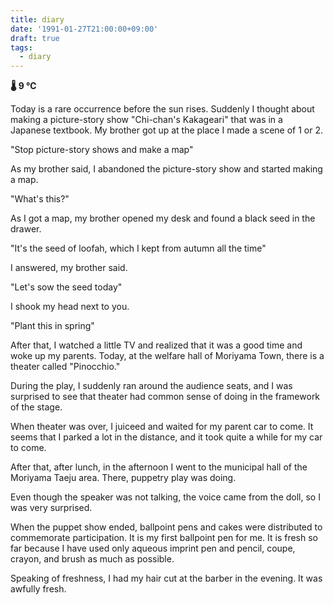 ```yaml
---
title: diary
date: '1991-01-27T21:00:00+09:00'
draft: true
tags:
  - diary
---
```


**🌡 9 ℃**

Today is a rare occurrence before the sun rises. Suddenly I thought about making a picture-story show "Chi-chan's Kakageari" that was in a Japanese textbook. My brother got up at the place I made a scene of 1 or 2.

"Stop picture-story shows and make a map"

As my brother said, I abandoned the picture-story show and started making a map.

"What's this?"

As I got a map, my brother opened my desk and found a black seed in the drawer.

"It's the seed of loofah, which I kept from autumn all the time"

I answered, my brother said.

"Let's sow the seed today"

I shook my head next to you.

"Plant this in spring"

After that, I watched a little TV and realized that it was a good time and woke up my parents. Today, at the welfare hall of Moriyama Town, there is a theater called "Pinocchio."

During the play, I suddenly ran around the audience seats, and I was surprised to see that theater had common sense of doing in the framework of the stage.

When theater was over, I juiceed and waited for my parent car to come. It seems that I parked a lot in the distance, and it took quite a while for my car to come.

After that, after lunch, in the afternoon I went to the municipal hall of the Moriyama Taeju area. There, puppetry play was doing.

Even though the speaker was not talking, the voice came from the doll, so I was very surprised.

When the puppet show ended, ballpoint pens and cakes were distributed to commemorate participation. It is my first ballpoint pen for me. It is fresh so far because I have used only aqueous imprint pen and pencil, coupe, crayon, and brush as much as possible.

Speaking of freshness, I had my hair cut at the barber in the evening. It was awfully fresh.
